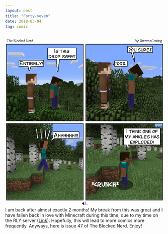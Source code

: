 ```yaml
---
layout: post
title: "Forty-seven"
date: 2018-03-04
tag: comic
---
```

<img src="/comics/comic47.png" alt="46" class="inline" />
I am back after almost exactly 2 months! My break from this was great and I have fallen back in love with Minecraft during this time, due to my time on the RLY server (<a href="http://rly.cc/">Link</a>). Hopefully, this will lead to more comics more frequently. Anyways, here is issue 47 of The Blocked Nerd. Enjoy!
